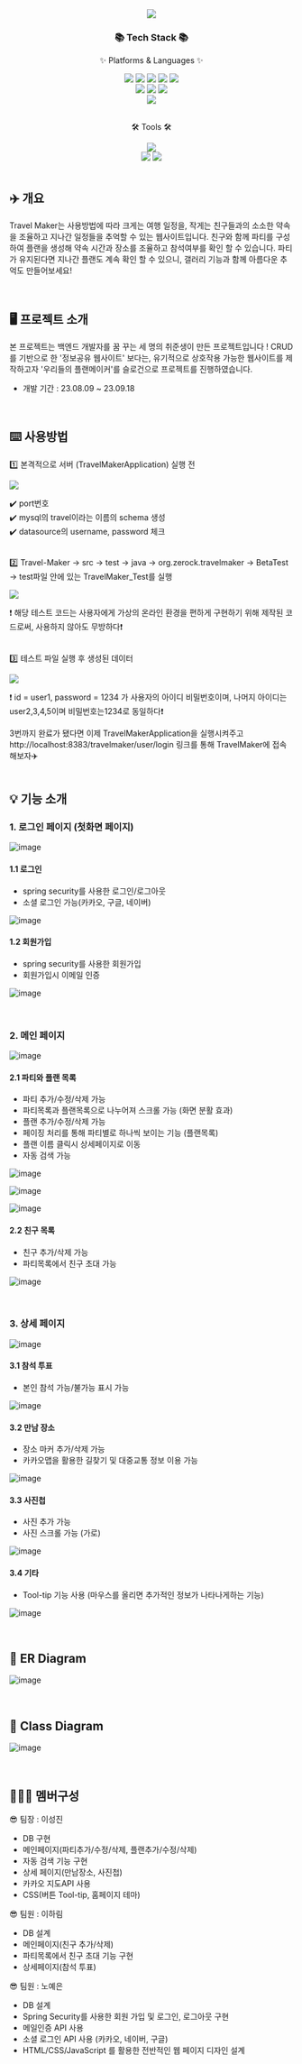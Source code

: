 <div align="center">
<img src="https://github.com/itiswhatitissss/Travel-Maker/assets/125197433/b616eabd-8a7b-44bf-b580-03f951c46d45")>
</div>





<div align=center>
	<h3>📚 Tech Stack 📚</h3>
	<p>✨ Platforms & Languages ✨</p>
</div>
<div align=center>
	<img src="https://img.shields.io/badge/Java-007396?style=flat&logo=Conda-Forge&logoColor=white" />
	<img src="https://img.shields.io/badge/HTML5-E34F26?style=flat&logo=HTML5&logoColor=white" />
	<img src="https://img.shields.io/badge/CSS3-1572B6?style=flat&logo=CSS3&logoColor=white" />
	<img src="https://img.shields.io/badge/JavaScript-F7DF1E?style=flat&logo=JavaScript&logoColor=white" />
	<img src="https://img.shields.io/badge/jQuery-0769AD?style=flat&logo=jQuery&logoColor=white" />
	<br>
	<img src="https://img.shields.io/badge/Spring-6DB33F?style=flat&logo=Spring&logoColor=white" />
	<img src="https://img.shields.io/badge/Bootstrap-7952B3?style=flat&logo=Bootstrap&logoColor=white" />
	<img src="https://img.shields.io/badge/Mybatis-000000?style=flat&logo=Fluentd&logoColor=white" />
	<br>
	<img src="https://img.shields.io/badge/MySQL-4479A1?style=flat&logo=MySQL&logoColor=white" />
</div>


<br>

<div align=center>
	<p>🛠 Tools 🛠</p>
</div>
<div align=center>
	<img src="https://img.shields.io/badge/IntelliJIDEA%20IDE-2C2255?style=flat&logo=intellijidea&logoColor=white" />
	<br>
	<img src="https://img.shields.io/badge/Tomcat-F8DC75?style=flat&logo=ApacheTomcat&logoColor=white" />
	<img src="https://img.shields.io/badge/GitHub-181717?style=flat&logo=GitHub&logoColor=white" />
</div>


<br>

## ✈️ 개요

 Travel Maker는 사용방법에 따라 크게는 여행 일정을, 작게는 친구들과의 소소한 약속을 조율하고 지나간 일정들을 추억할 수 있는 웹사이트입니다.
친구와 함께 파티를 구성하여 플랜을 생성해 약속 시간과 장소를 조율하고 참석여부를 확인 할 수 있습니다.  파티가 유지된다면 지나간 플랜도 계속 확인 할 수 있으니, 갤러리 기능과 함께 아름다운 추억도 만들어보세요!

<br>

## 🖥️ 프로젝트 소개

본 프로젝트는 백엔드 개발자를 꿈 꾸는 세 명의 취준생이 만든 프로젝트입니다 !
CRUD를 기반으로 한 '정보공유 웹사이트' 보다는, 유기적으로 상호작용 가능한 웹사이트를 제작하고자 '우리들의 플랜메이커'를 슬로건으로 프로젝트를 진행하였습니다.

* 개발 기간 : 23.08.09 ~ 23.09.18

<br>

## ⌨️ 사용방법

:one: 본격적으로 서버 (TravelMakerApplication) 실행 전

<img src="https://github.com/itiswhatitissss/Travel-Maker/assets/125197433/ccba53f4-004f-4bdc-8c0b-0be017acda50">

:heavy_check_mark: port번호
<br>
:heavy_check_mark: mysql의 travel이라는 이름의 schema 생성
<br>
:heavy_check_mark: datasource의 username, password 체크
<br>
<br>

:two:  Travel-Maker -> src -> test -> java -> org.zerock.travelmaker -> BetaTest -> test파일 안에 있는 TravelMaker_Test를 실행

<img src="https://github.com/itiswhatitissss/Travel-Maker/assets/125197433/6862e1c2-0e4c-433f-8d2e-2f6b5393af44">

:exclamation: 해당 테스트 코드는 사용자에게 가상의 온라인 환경을 편하게 구현하기 위해 제작된 코드로써, 사용하지 않아도 무방하다:exclamation:
<br>
<br>

:three: 테스트 파일 실행 후 생성된 데이터

<img src="https://github.com/itiswhatitissss/Travel-Maker/assets/125197433/b64c3a2d-0783-4d10-af81-40f2c4c13177">

:exclamation: id = user1, password = 1234 가 사용자의 아이디 비밀번호이며, 나머지 아이디는 user2,3,4,5이며 비밀번호는1234로 동일하다:exclamation:

3번까지 완료가 됐다면 이제 TravelMakerApplication을 실행시켜주고 http://localhost:8383/travelmaker/user/login 링크를 통해 TravelMaker에 접속해보자✈️
<br>
<br>

## 💡 기능 소개

### 1. 로그인 페이지 (첫화면 페이지)

![image](https://github.com/itiswhatitissss/Travel-Maker/assets/129915325/597b7e00-a0f3-4543-b785-ab19c0b9199f)


#### 1.1 로그인
- spring security를 사용한 로그인/로그아웃
- 소셜 로그인 가능(카카오, 구글, 네이버)

![image](https://github.com/itiswhatitissss/Travel-Maker/assets/129915325/dabd67d2-a5c2-4be5-926e-df2b30972a3b)


#### 1.2 회원가입
- spring security를 사용한 회원가입
- 회원가입시 이메일 인증

![image](https://github.com/itiswhatitissss/Travel-Maker/assets/129915325/7b1bc81a-20f6-48ad-a6b2-1c1d24c433e3)

<br/> 

### 2. 메인 페이지

![image](https://github.com/itiswhatitissss/Travel-Maker/assets/129915325/9eb9eb39-632f-4e80-97b1-870443464478)


#### 2.1 파티와 플랜 목록
- 파티 추가/수정/삭제 가능
- 파티목록과 플랜목록으로 나누어져 스크롤 가능 (화면 분활 효과)
- 플랜 추가/수정/삭제 가능
- 페이징 처리를 통해 파티별로 하나씩 보이는 기능 (플랜목록)
- 플랜 이름 클릭시 상세페이지로 이동
- 자동 검색 가능
  
![image](https://github.com/itiswhatitissss/Travel-Maker/assets/129915325/85db2858-891f-43fe-b506-79b1a52af6ba)

![image](https://github.com/itiswhatitissss/Travel-Maker/assets/129915325/841edf14-727b-42e8-a48e-54e827635067)

![image](https://github.com/itiswhatitissss/Travel-Maker/assets/129915325/b25c627c-db9d-4d08-9b47-7c3b613b0b88)


#### 2.2 친구 목록
- 친구 추가/삭제 가능
- 파티목록에서 친구 초대 가능

![image](https://github.com/itiswhatitissss/Travel-Maker/assets/129915325/67ee4440-4dac-4def-b7ce-d10152a9ac97)

<br/> 

### 3. 상세 페이지

![image](https://github.com/itiswhatitissss/Travel-Maker/assets/129915325/a62b6923-cb6f-46f5-bfe2-aae6873789bf)


#### 3.1 참석 투표
- 본인 참석 가능/불가능 표시 가능

![image](https://github.com/itiswhatitissss/Travel-Maker/assets/129915325/2b878e92-da4c-42c3-b9cb-6b3e13302f0c)


#### 3.2 만남 장소
- 장소 마커 추가/삭제 가능
- 카카오맵을 활용한 길찾기 및 대중교통 정보 이용 가능

![image](https://github.com/itiswhatitissss/Travel-Maker/assets/129915325/175dc0ec-af66-4180-986b-e534a719866e)


#### 3.3 사진첩
- 사진 추가 가능
- 사진 스크롤 가능 (가로)

![image](https://github.com/itiswhatitissss/Travel-Maker/assets/129915325/5c458ec3-29b6-4650-9c72-4aa0e93d2576)


#### 3.4 기타
- Tool-tip 기능 사용 (마우스를 올리면 추가적인 정보가 나타나게하는 기능)

![image](https://github.com/itiswhatitissss/Travel-Maker/assets/129915325/3b779825-2467-4d02-8767-f5bfb1d91f82)

<br>

## 💭 ER Diagram

![image](https://github.com/itiswhatitissss/Travel-Maker/assets/129915325/cbaa2023-998a-45bb-8c24-579e799fc2b7)

<br>

## 💭 Class Diagram

![image](https://github.com/itiswhatitissss/Travel-Maker/assets/129915325/dc33f313-cf42-48da-9320-224c2734d641)

<br>

## 🧑‍🤝‍🧑 멤버구성

 😎 팀장 : 이성진 
 - DB 구현
 - 메인페이지(파티추가/수정/삭제, 플랜추가/수정/삭제)
 - 자동 검색 기능 구현
 - 상세 페이지(만남장소, 사진첩)
 - 카카오 지도API 사용
 - CSS(버튼 Tool-tip, 홈페이지 테마)

 😎 팀원 : 이하림
 - DB 설계
 - 메인페이지(친구 추가/삭제) 
 - 파티목록에서 친구 초대 기능 구현
 - 상세페이지(참석 투표) 

 😎 팀원 : 노예은
 - DB 설계
 - Spring Security를 사용한 회원 가입 및 로그인, 로그아웃 구현
 - 메일인증 API 사용
 - 소셜 로그인 API 사용 (카카오, 네이버, 구글)
 - HTML/CSS/JavaScript 를 활용한 전반적인 웹 페이지 디자인 설계

<br>
